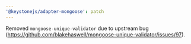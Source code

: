 ```yaml
---
'@keystonejs/adapter-mongoose': patch
---
```


Removed `mongoose-unique-validator` due to upstream bug (https://github.com/blakehaswell/mongoose-unique-validator/issues/97).
